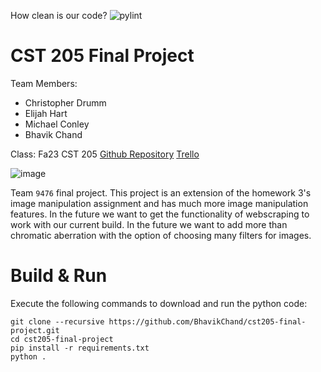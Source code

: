 How clean is our code? ![pylint](https://img.shields.io/badge/pylint-4.68-red?logo=python&logoColor=white) <!-- This badge will become visible once github actions have write perms. -->

# CST 205 Final Project
Team Members:
- Christopher Drumm
- Elijah Hart
- Michael Conley
- Bhavik Chand

Class: Fa23 CST 205
[Github Repository](https://github.com/BhavikChand/cst205-final-project)
[Trello](https://trello.com/invite/b/jV53HV6g/ATTI6172c629c40238c2ca1a469a8bffa5b51F0341EA/cst-205-final-project)

![image](https://i.imgur.com/yNpHTAV.png)

Team `9476` final project. This project is an extension of the homework 3's image manipulation assignment and has much more image manipulation features. In the future we want to get the functionality of webscraping to work with our current build. In the future we want to add more than chromatic aberration with the option of choosing many filters for images.

# Build & Run

Execute the following commands to download and run the python code:

```
git clone --recursive https://github.com/BhavikChand/cst205-final-project.git
cd cst205-final-project
pip install -r requirements.txt
python .
```
